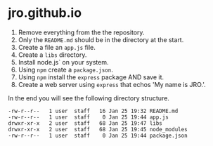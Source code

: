 # jro.github.io

1. Remove everything from the the repository.
2. Only the `README.md` should be in the directory at the start.
3. Create a file an `app.js` file.
4. Create a `libs` directory.
5. Install node.js` on your system.
6. Using `npm` create a `package.json`.
7. Using `npm` install the `express` package AND save it.
8. Create a web server using `express` that echos 'My name is JRO.'.


In the end you will see the following directory structure.
```
-rw-r--r--   1 user  staff   16 Jan 25 19:32 README.md
-rw-r--r--   1 user  staff    0 Jan 25 19:44 app.js
drwxr-xr-x   2 user  staff   68 Jan 25 19:47 libs
drwxr-xr-x   2 user  staff   68 Jan 25 19:45 node_modules
-rw-r--r--   1 user  staff    0 Jan 25 19:44 package.json
```
